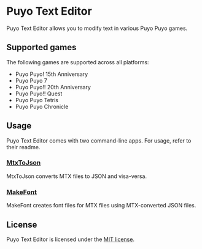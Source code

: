 # Puyo Text Editor
Puyo Text Editor allows you to modify text in various Puyo Puyo games.

## Supported games
The following games are supported across all platforms:
* Puyo Puyo! 15th Anniversary
* Puyo Puyo 7
* Puyo Puyo!! 20th Anniversary
* Puyo Puyo!! Quest
* Puyo Puyo Tetris
* Puyo Puyo Chronicle

## Usage
Puyo Text Editor comes with two command-line apps. For usage, refer to their readme.

### [MtxToJson](docs/MtxToJson/README.md)
MtxToJson converts MTX files to JSON and visa-versa.

### [MakeFont](docs/MakeFont/README.md)
MakeFont creates font files for MTX files using MTX-converted JSON files.

## License
Puyo Text Editor is licensed under the [MIT license](LICENSE.md).